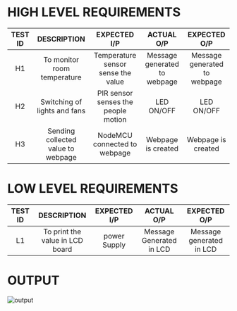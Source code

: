 # HIGH LEVEL REQUIREMENTS

| TEST ID | DESCRIPTION | EXPECTED I/P | ACTUAL O/P | EXPECTED O/P |
| :------------:  | :------------------: | :------------------: | :-----------------: | :-------------------: |
| H1               | To monitor room temperature | Temperature sensor sense the value | Message generated to webpage | Message generated to webpage |
| H2               | Switching of lights and fans  | PIR sensor senses the people motion | LED ON/OFF | LED ON/OFF |
| H3               | Sending collected value to webpage | NodeMCU connected to webpage | Webpage is created | Webpage is created |





# LOW LEVEL REQUIREMENTS
| TEST ID | DESCRIPTION | EXPECTED I/P | ACTUAL O/P | EXPECTED O/P |
| :------------:  | :------------------: | :------------------: | :-----------------: | :-------------------: |
| L1               | To print the value in LCD board | power Supply | Message Generated in LCD | Message generated in LCD |




# OUTPUT
![output](https://user-images.githubusercontent.com/94214304/144251165-8d7a53a4-ca09-4d04-99b7-fbdf273dd125.jpg)

